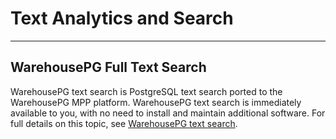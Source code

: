 # Text Analytics and Search
---


## <a id="section_yby_nv1_rqb"></a>WarehousePG Full Text Search

WarehousePG text search is PostgreSQL text search ported to the WarehousePG MPP platform. WarehousePG text search is immediately available to you, with no need to install and maintain additional software. For full details on this topic, see [WarehousePG text search](../admin_guide/textsearch/intro.html).
